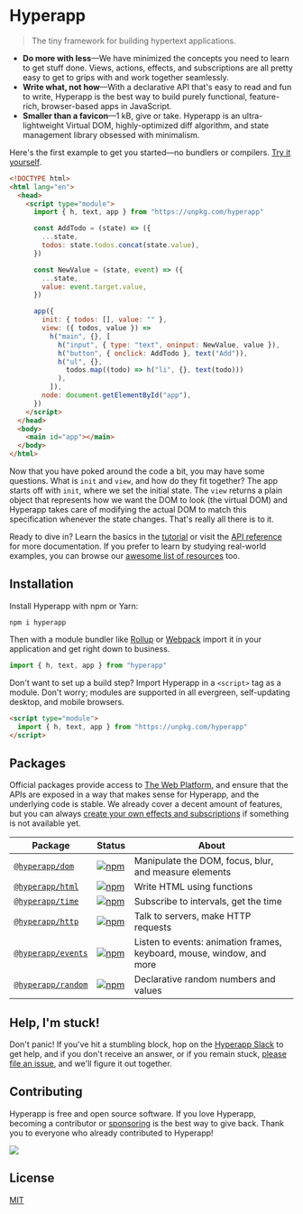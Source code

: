 # Hyperapp

> The tiny framework for building hypertext applications.

- **Do more with less**—We have minimized the concepts you need to learn to get stuff done. Views, actions, effects, and subscriptions are all pretty easy to get to grips with and work together seamlessly.
- **Write what, not how**—With a declarative API that's easy to read and fun to write, Hyperapp is the best way to build purely functional, feature-rich, browser-based apps in JavaScript.
- **Smaller than a favicon**—1 kB, give or take. Hyperapp is an ultra-lightweight Virtual DOM, highly-optimized diff algorithm, and state management library obsessed with minimalism.

Here's the first example to get you started—no bundlers or compilers. [Try it yourself](https://hyperapp.glitch.me/).

<!-- prettier-ignore -->
```html
<!DOCTYPE html>
<html lang="en">
  <head>
    <script type="module">
      import { h, text, app } from "https://unpkg.com/hyperapp"

      const AddTodo = (state) => ({
        ...state,
        todos: state.todos.concat(state.value),
      })

      const NewValue = (state, event) => ({
        ...state,
        value: event.target.value,
      })

      app({
        init: { todos: [], value: "" },
        view: ({ todos, value }) =>
          h("main", {}, [
            h("input", { type: "text", oninput: NewValue, value }),
            h("button", { onclick: AddTodo }, text("Add")),
            h("ul", {},
              todos.map((todo) => h("li", {}, text(todo)))
            ),
          ]),
        node: document.getElementById("app"),
      })
    </script>
  </head>
  <body>
    <main id="app"></main>
  </body>
</html>
```

Now that you have poked around the code a bit, you may have some questions. What is `init` and `view`, and how do they fit together? The app starts off with `init`, where we set the initial state. The `view` returns a plain object that represents how we want the DOM to look (the virtual DOM) and Hyperapp takes care of modifying the actual DOM to match this specification whenever the state changes. That's really all there is to it.

Ready to dive in? Learn the basics in the [tutorial](docs/tutorial.md) or visit the [API reference](docs/reference.md) for more documentation. If you prefer to learn by studying real-world examples, you can browse our [awesome list of resources](https://github.com/jorgebucaran/hyperawesome) too.

## Installation

Install Hyperapp with npm or Yarn:

```console
npm i hyperapp
```

Then with a module bundler like [Rollup](https://rollupjs.org) or [Webpack](https://webpack.js.org) import it in your application and get right down to business.

```js
import { h, text, app } from "hyperapp"
```

Don't want to set up a build step? Import Hyperapp in a `<script>` tag as a module. Don't worry; modules are supported in all evergreen, self-updating desktop, and mobile browsers.

```html
<script type="module">
  import { h, text, app } from "https://unpkg.com/hyperapp"
</script>
```

## Packages

Official packages provide access to [The Web Platform](https://platform.html5.org), and ensure that the APIs are exposed in a way that makes sense for Hyperapp, and the underlying code is stable. We already cover a decent amount of features, but you can always [create your own effects and subscriptions](docs/reference.md) if something is not available yet.

| Package                           | Status                                                                                                                                              | About                                                                 |
| --------------------------------- | --------------------------------------------------------------------------------------------------------------------------------------------------- | --------------------------------------------------------------------- |
| [`@hyperapp/dom`](/pkg/dom)       | [![npm](https://img.shields.io/badge/-planned-6a737d?style=for-the-badge&label=)](https://www.npmjs.com/package/@hyperapp/dom)                      | Manipulate the DOM, focus, blur, and measure elements                 |
| [`@hyperapp/html`](/pkg/html)     | [![npm](https://img.shields.io/npm/v/@hyperapp/html.svg?style=for-the-badge&color=0366d6&label=)](https://www.npmjs.com/package/@hyperapp/html)     | Write HTML using functions                                            |
| [`@hyperapp/time`](/pkg/time)     | [![npm](https://img.shields.io/npm/v/@hyperapp/time.svg?style=for-the-badge&color=0366d6&label=)](https://www.npmjs.com/package/@hyperapp/time)     | Subscribe to intervals, get the time                                  |
| [`@hyperapp/http`](/pkg/http)     | [![npm](https://img.shields.io/npm/v/@hyperapp/http.svg?style=for-the-badge&color=0366d6&label=)](https://www.npmjs.com/package/@hyperapp/http)     | Talk to servers, make HTTP requests                                   |
| [`@hyperapp/events`](/pkg/events) | [![npm](https://img.shields.io/npm/v/@hyperapp/events.svg?style=for-the-badge&color=0366d6&label=)](https://www.npmjs.com/package/@hyperapp/events) | Listen to events: animation frames, keyboard, mouse, window, and more |
| [`@hyperapp/random`](/pkg/random) | [![npm](https://img.shields.io/badge/-planned-6a737d?style=for-the-badge&label=)](https://www.npmjs.com/package/@hyperapp/random)                   | Declarative random numbers and values                                 |

## Help, I'm stuck!

Don't panic! If you've hit a stumbling block, hop on the [Hyperapp Slack](https://join.slack.com/t/hyperapp/shared_invite/zt-frxjw3hc-TB4MgH4t74iPrY05KF9Jcg) to get help, and if you don't receive an answer, or if you remain stuck, [please file an issue](https://github.com/jorgebucaran/hyperapp/issues/new), and we'll figure it out together.

## Contributing

Hyperapp is free and open source software. If you love Hyperapp, becoming a contributor or [sponsoring](https://github.com/sponsors/jorgebucaran) is the best way to give back. Thank you to everyone who already contributed to Hyperapp!

[![](https://opencollective.com/hyperapp/contributors.svg?width=1000&button=false)](https://github.com/jorgebucaran/hyperapp/graphs/contributors)

## License

[MIT](LICENSE.md)
